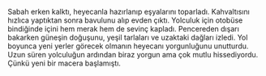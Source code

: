Sabah erken kalktı, heyecanla hazırlanıp eşyalarını toparladı. Kahvaltısını hızlıca yaptıktan sonra bavulunu alıp evden çıktı. Yolculuk için otobüse bindiğinde içini hem merak hem de sevinç kapladı. Pencereden dışarı bakarken güneşin doğuşunu, yeşil tarlaları ve uzaktaki dağları izledi. Yol boyunca yeni yerler görecek olmanın heyecanı yorgunluğunu unutturdu. Uzun süren yolculuğun ardından biraz yorgun ama çok mutlu hissediyordu. Çünkü yeni bir macera başlamıştı.
